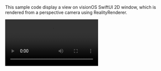 This sample code display a view on visionOS SwiftUI 2D window, which is rendered from a perspective camera using RealityRenderer.

<video src="Demo.mp4" controls="true"></video>